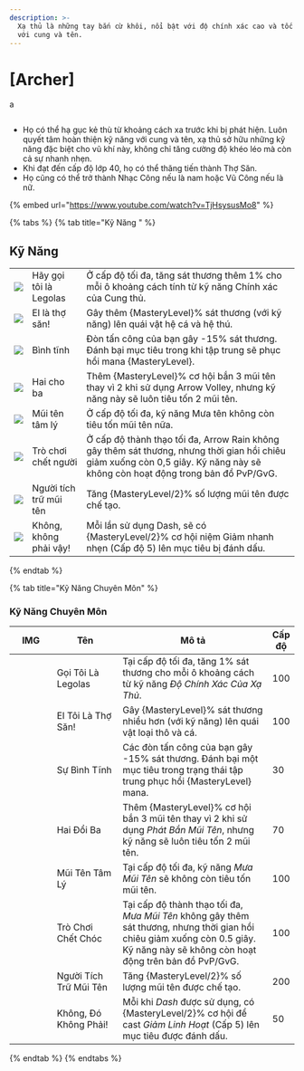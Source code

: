 ```yaml
---
description: >-
  Xạ thủ là những tay bắn cừ khôi, nổi bật với độ chính xác cao và tốc độ nhanh
  với cung và tên.
---
```


# \[Archer]

a

<figure><img src="../../.gitbook/assets/1Arqueiro.png" alt=""><figcaption></figcaption></figure>

* Họ có thể hạ gục kẻ thù từ khoảng cách xa trước khi bị phát hiện. Luôn quyết tâm hoàn thiện kỹ năng với cung và tên, xạ thủ sở hữu những kỹ năng đặc biệt cho vũ khí này, không chỉ tăng cường độ khéo léo mà còn cả sự nhanh nhẹn.
* Khi đạt đến cấp độ lớp 40, họ có thể thăng tiến thành Thợ Săn.
* Họ cũng có thể trở thành Nhạc Công nếu là nam hoặc Vũ Công nếu là nữ.

{% embed url="https://www.youtube.com/watch?v=TjHsysusMo8" %}

{% tabs %}
{% tab title="Kỹ Năng " %}
## **Kỹ Năng**

|                                                                                                                                                                                                                                                                                                                                                               |                        |                                                                                                                                                                               |
| ------------------------------------------------------------------------------------------------------------------------------------------------------------------------------------------------------------------------------------------------------------------------------------------------------------------------------------------------------------- | ---------------------- | ----------------------------------------------------------------------------------------------------------------------------------------------------------------------------- |
| ![](https://arkaik-asia.gitbook.io/~gitbook/image?url=https%3A%2F%2F1735100514-files.gitbook.io%2F%7E%2Ffiles%2Fv0%2Fb%2Fgitbook-x-prod.appspot.com%2Fo%2Fspaces%252FfA1d8I6XIBkJLUE5jZHm%252Fuploads%252FfzuhKL0BRday7auZtqYU%252F43a.png%3Falt%3Dmedia%26token%3D0ebc8448-0140-4d02-95c9-6d11b5bb797b\&width=300\&dpr=4\&quality=100\&sign=a6f0accb\&sv=2)  | Hãy gọi tôi là Legolas | Ở cấp độ tối đa, tăng sát thương thêm 1% cho mỗi ô khoảng cách tính từ kỹ năng Chính xác của Cung thủ.                                                                        |
| ![](https://arkaik-asia.gitbook.io/~gitbook/image?url=https%3A%2F%2F1735100514-files.gitbook.io%2F%7E%2Ffiles%2Fv0%2Fb%2Fgitbook-x-prod.appspot.com%2Fo%2Fspaces%252FfA1d8I6XIBkJLUE5jZHm%252Fuploads%252F1L7y6gZZTxHm9aZUZxa8%252F44a.png%3Falt%3Dmedia%26token%3Dbf69604e-624d-4e7e-b669-585a2cc2d5e6\&width=300\&dpr=4\&quality=100\&sign=124fd30f\&sv=2)  | EI là thợ săn!         | Gây thêm {MasteryLevel}% sát thương (với kỹ năng) lên quái vật hệ cá và hệ thú.                                                                                               |
| ![](https://arkaik-asia.gitbook.io/~gitbook/image?url=https%3A%2F%2F1735100514-files.gitbook.io%2F%7E%2Ffiles%2Fv0%2Fb%2Fgitbook-x-prod.appspot.com%2Fo%2Fspaces%252FfA1d8I6XIBkJLUE5jZHm%252Fuploads%252FnXkCHfWZihwT4ijmeAwa%252F45a.png%3Falt%3Dmedia%26token%3Dd67e13c2-89f4-41ec-852d-12a2177a642b\&width=300\&dpr=4\&quality=100\&sign=d5ff83bf\&sv=2)  | Bình tĩnh              | Đòn tấn công của bạn gây -15% sát thương. Đánh bại mục tiêu trong khi tập trung sẽ phục hồi mana {MasteryLevel}.                                                              |
| ![](https://arkaik-asia.gitbook.io/~gitbook/image?url=https%3A%2F%2F1735100514-files.gitbook.io%2F%7E%2Ffiles%2Fv0%2Fb%2Fgitbook-x-prod.appspot.com%2Fo%2Fspaces%252FfA1d8I6XIBkJLUE5jZHm%252Fuploads%252FAtsH9Y2adfgbCL0e9hY6%252F46a.png%3Falt%3Dmedia%26token%3D6d792a00-10f4-4db9-a9ae-f3fffedcb440\&width=300\&dpr=4\&quality=100\&sign=9a8d4d19\&sv=2)  | Hai cho ba             | Thêm {MasteryLevel}% cơ hội bắn 3 mũi tên thay vì 2 khi sử dụng Arrow Volley, nhưng kỹ năng này sẽ luôn tiêu tốn 2 mũi tên.                                                   |
| ![](https://arkaik-asia.gitbook.io/~gitbook/image?url=https%3A%2F%2F1735100514-files.gitbook.io%2F%7E%2Ffiles%2Fv0%2Fb%2Fgitbook-x-prod.appspot.com%2Fo%2Fspaces%252FfA1d8I6XIBkJLUE5jZHm%252Fuploads%252FsLLYl7LY3NVEN7fTwN0O%252F47a.png%3Falt%3Dmedia%26token%3Dc715a84b-5767-4a06-9466-68b31a3fae93\&width=300\&dpr=4\&quality=100\&sign=a88d1cf1\&sv=2)  | Mũi tên tâm lý         | Ở cấp độ tối đa, kỹ năng Mưa tên không còn tiêu tốn mũi tên nữa.                                                                                                              |
| ![](https://arkaik-asia.gitbook.io/~gitbook/image?url=https%3A%2F%2F1735100514-files.gitbook.io%2F%7E%2Ffiles%2Fv0%2Fb%2Fgitbook-x-prod.appspot.com%2Fo%2Fspaces%252FfA1d8I6XIBkJLUE5jZHm%252Fuploads%252FsLLYl7LY3NVEN7fTwN0O%252F47a.png%3Falt%3Dmedia%26token%3Dc715a84b-5767-4a06-9466-68b31a3fae93\&width=300\&dpr=4\&quality=100\&sign=a88d1cf1\&sv=2)  | Trò chơi chết người    | Ở cấp độ thành thạo tối đa, Arrow Rain không gây thêm sát thương, nhưng thời gian hồi chiêu giảm xuống còn 0,5 giây. Kỹ năng này sẽ không còn hoạt động trong bản đồ PvP/GvG. |
| ![](https://arkaik-asia.gitbook.io/~gitbook/image?url=https%3A%2F%2F1735100514-files.gitbook.io%2F%7E%2Ffiles%2Fv0%2Fb%2Fgitbook-x-prod.appspot.com%2Fo%2Fspaces%252FfA1d8I6XIBkJLUE5jZHm%252Fuploads%252FdzJHwFfAGpq5dT72CyPi%252F147a.png%3Falt%3Dmedia%26token%3Da3cf11ef-5e15-4ce1-b78f-e34a88c31d76\&width=300\&dpr=4\&quality=100\&sign=a133be93\&sv=2) | Người tích trữ mũi tên | Tăng {MasteryLevel/2}% số lượng mũi tên được chế tạo.                                                                                                                         |
| ![](https://arkaik-asia.gitbook.io/~gitbook/image?url=https%3A%2F%2F1735100514-files.gitbook.io%2F%7E%2Ffiles%2Fv0%2Fb%2Fgitbook-x-prod.appspot.com%2Fo%2Fspaces%252FfA1d8I6XIBkJLUE5jZHm%252Fuploads%252FbkvkEQWSx5AazRCYUwCq%252F762a.png%3Falt%3Dmedia%26token%3Db99c08f4-0816-4173-9588-1bfb5a808361\&width=300\&dpr=4\&quality=100\&sign=95b221db\&sv=2) | Không, không phải vậy! | Mỗi lần sử dụng Dash, sẽ có {MasteryLevel/2}% cơ hội niệm Giảm nhanh nhẹn (Cấp độ 5) lên mục tiêu bị đánh dấu.                                                                |


{% endtab %}

{% tab title="Kỹ Năng Chuyên Môn" %}
### Kỹ Năng Chuyên Môn

<table><thead><tr><th width="82">IMG</th><th width="133">Tên</th><th width="330">Mô tả</th><th>Cấp độ</th></tr></thead><tbody><tr><td><img src="../../.gitbook/assets/43a.png" alt=""></td><td>Gọi Tôi Là Legolas</td><td>Tại cấp độ tối đa, tăng 1% sát thương cho mỗi ô khoảng cách từ kỹ năng <em>Độ Chính Xác Của Xạ Thủ</em>.</td><td>100</td></tr><tr><td><img src="../../.gitbook/assets/44a.png" alt=""></td><td>EI Tôi Là Thợ Săn!</td><td>Gây {MasteryLevel}% sát thương nhiều hơn (với kỹ năng) lên quái vật loại thô và cá.</td><td>100</td></tr><tr><td><img src="../../.gitbook/assets/45a.png" alt=""></td><td>Sự Bình Tĩnh</td><td>Các đòn tấn công của bạn gây -15% sát thương. Đánh bại một mục tiêu trong trạng thái tập trung phục hồi {MasteryLevel} mana.</td><td>30</td></tr><tr><td><img src="../../.gitbook/assets/46a.png" alt=""></td><td>Hai Đổi Ba</td><td>Thêm {MasteryLevel}% cơ hội bắn 3 mũi tên thay vì 2 khi sử dụng <em>Phát Bắn Mũi Tên</em>, nhưng kỹ năng sẽ luôn tiêu tốn 2 mũi tên.</td><td>70</td></tr><tr><td><img src="../../.gitbook/assets/47a.png" alt=""></td><td>Mũi Tên Tâm Lý</td><td>Tại cấp độ tối đa, kỹ năng <em>Mưa Mũi Tên</em> sẽ không còn tiêu tốn mũi tên.</td><td>100</td></tr><tr><td><img src="../../.gitbook/assets/47a.png" alt=""></td><td>Trò Chơi Chết Chóc</td><td>Tại cấp độ thành thạo tối đa, <em>Mưa Mũi Tên</em> không gây thêm sát thương, nhưng thời gian hồi chiêu giảm xuống còn 0.5 giây. Kỹ năng này sẽ không còn hoạt động trên bản đồ PvP/GvG.</td><td>100</td></tr><tr><td><img src="../../.gitbook/assets/147a.png" alt=""></td><td>Người Tích Trữ Mũi Tên</td><td>Tăng {MasteryLevel/2}% số lượng mũi tên được chế tạo.</td><td>200</td></tr><tr><td><img src="../../.gitbook/assets/762a.png" alt=""></td><td>Không, Đó Không Phải!</td><td>Mỗi khi <em>Dash</em> được sử dụng, có {MasteryLevel/2}% cơ hội để cast <em>Giảm Linh Hoạt</em> (Cấp 5) lên mục tiêu được đánh dấu.</td><td>50</td></tr></tbody></table>
{% endtab %}
{% endtabs %}

